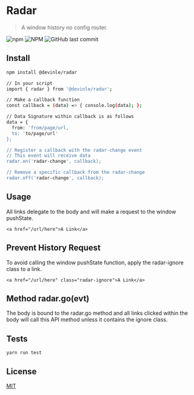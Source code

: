 # Radar

> A window history no config router.

![npm](https://img.shields.io/npm/v/@devinle/radar.svg)
![NPM](https://img.shields.io/npm/l/@devinle/radar.svg)
![GitHub last commit](https://img.shields.io/github/last-commit/devinle/radar.svg)

## Install

```bash
npm install @devinle/radar

// In your script
import { radar } from '@devinle/radar';

// Make a callback function
const callback = (data) => { console.log(data); };

// Data Signature within callback is as follows
data = {
  from: 'from/page/url,
  to: 'to/page/url'
};

// Register a callback with the radar-change event
// This event will receive data
radar.on('radar-change', callback);

// Remove a specific callback from the radar-change
radar.off('radar-change', callback);

```

## Usage
All links delegate to the body and will make a request to the window pushState.

```
<a href="/url/here">A Link</a>
```

## Prevent History Request
To avoid calling the window pushState function, apply the radar-ignore class to a link.

```
<a href="/url/here" class="radar-ignore">A Link</a>
```

## Method radar.go(evt)
The body is bound to the radar.go method and all <a> links clicked within the body will call this API method unless it contains the ignore class.

## Tests

```
yarn run test
```

## License

[MIT](http://vjpr.mit-license.org)
